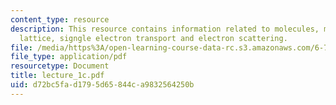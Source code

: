 ```yaml
---
content_type: resource
description: This resource contains information related to molecules, models of solids,
  lattice, signgle electron transport and electron scattering.
file: /media/https%3A/open-learning-course-data-rc.s3.amazonaws.com/6-730-physics-for-solid-state-applications-spring-2003/d72bc5fad1795d65844ca9832564250b_lecture_1c.pdf
file_type: application/pdf
resourcetype: Document
title: lecture_1c.pdf
uid: d72bc5fa-d179-5d65-844c-a9832564250b
---
```

